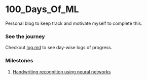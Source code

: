 # 100_Days_Of_ML
Personal blog to keep track and motivate myself to complete this.

### See the journey
Checkout [log.md](https://github.com/kritanjalijain/100_Days_0f_ML/tree/master/Log.md) to see day-wise logs of progress.

### Milestones
1. [Handwriting recognition using neural networks](https://github.com/kritanjalijain/100_Days_0f_ML/tree/master/Day17_Projects) 

